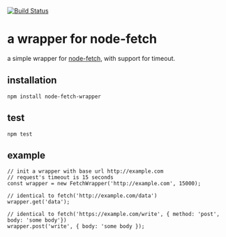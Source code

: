 [![Build Status](https://travis-ci.org/codehubio/node-fetch-wrapper.svg?branch=master)](https://travis-ci.org/codehubio/node-fetch-wrapper)
# a wrapper for node-fetch

a simple wrapper for [node-fetch](https://www.npmjs.com/package/node-fetch), with support for timeout.

## installation
```npm install node-fetch-wrapper```

## test
```npm test```

## example

```
// init a wrapper with base url http://example.com 
// request's timeout is 15 seconds
const wrapper = new FetchWrapper('http://example.com', 15000);

// identical to fetch('http://example.com/data')
wrapper.get('data');

// identical to fetch('https://example.com/write', { method: 'post', body: 'some body'})
wrapper.post('write', { body: 'some body });

```